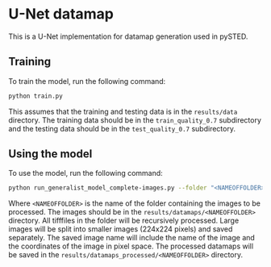 # U-Net datamap

This is a U-Net implementation for datamap generation used in pySTED.

## Training

To train the model, run the following command:

```bash
python train.py
```

This assumes that the training and testing data is in the `results/data` directory. The training data should be in the `train_quality_0.7` subdirectory and the testing data should be in the `test_quality_0.7` subdirectory.

## Using the model

To use the model, run the following command:

```bash
python run_generalist_model_complete-images.py --folder "<NAMEOFFOLDER>"
```

Where `<NAMEOFFOLDER>` is the name of the folder containing the images to be processed. The images should be in the `results/datamaps/<NAMEOFFOLDER>` directory. All tifffiles in the folder will be recursively processed. Large images will be split into smaller images (224x224 pixels) and saved separately. The saved image name will include the name of the image and the coordinates of the image in pixel space. The processed datamaps will be saved in the `results/datamaps_processed/<NAMEOFFOLDER>` directory.